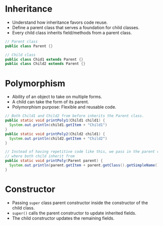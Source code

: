 # Inheritance

- Understand how inheritance favors code reuse.
- Define a parent class that serves a foundation for child classes.
- Every child class inherits field/methods from a parent class.

```java
// Parent class
public class Parent {}

// Child class
public class Chid1 extends Parent {}
public class Child2 extends Parent {}
```

# Polymorphism

- Ability of an object to take on multiple forms.
- A child can take the form of its parent.
- Polymorphism purpose: Flexible and reusable code.

```java
// Both Child1 and Child2 from before inherits the Parent class.
public static void printPoly1(Child1 child1) {
  System.out.println(child1.getItem + "Child1")
}
public static void printPoly2(Child2 child1) {
  System.out.println(child2.getItem + "Child2")
}

// Instead of having repetitive code like this, we pass in the parent class
// where both child inherit from
public static void printPoly(Parent parent) {
  System.out.println(parent.getItem + parent.getClass().getSimpleName());
}
```

# Constructor

- Passing `super` class parent constructor inside the constructor of the child class.
- `super()` calls the parent constructor to update inherited fields.
- The child constructor updates the remaining fields.
